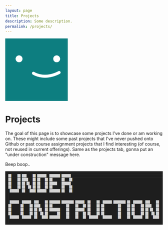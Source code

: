 ```yaml
---
layout: page
title: Projects
description: Some description.
permalink: /projects/
---
```


<img class="img-rounded" src="/assets/img/uploads/profile.png" alt="Thiago Rossener" width="200">

# Projects

The goal of this page is to showcase some projects I've done or am working on. These might include some past projects that I've never pushed onto Github or past course assignment projects that I find interesting (of course, not reused in current offerings). Same as the projects tab, gonna put an "under construction" message here.




Beep boop..

<img src="/assets/img/under_construction.png" alt="Under Construction" width="600">   